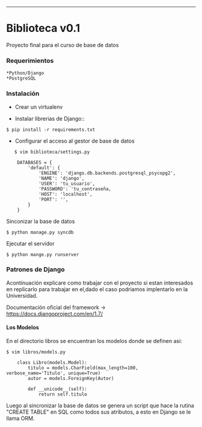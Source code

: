 ***

# Biblioteca v0.1 

Proyecto final para el curso de base de datos


### Requerimientos

	*Python/Django
	*PostgreSQL

### Instalación

* Crear un  virtualenv

* Instalar librerias de Django::
```
$ pip install -r requirements.txt
```

* Configurar el acceso al gestor de base de datos
```
   $ vim biblioteca/settings.py

   	DATABASES = {
    	'default': {
        	'ENGINE': 'django.db.backends.postgresql_psycopg2',
        	'NAME': 'django',
        	'USER': 'tu_usuario',
        	'PASSWORD': 'tu_contraseña,
        	'HOST': 'localhost',
        	'PORT': '',
    	}	
	}
```

Sinconizar la base de datos

```
$ python manage.py syncdb
```
Ejecutar el servidor

```	
$ python mange.py runserver
```

### Patrones de Django

Acontinuación explicare como trabajar con el proyecto si estan interesados en replicarlo para trabajar en el,dado el caso podriamos implentarlo en la Universidad.

Documentación oficial del framework -> https://docs.djangoproject.com/en/1.7/


#### Los Modelos

En el directorio libros se encuentran los modelos donde se definen asi:

```
$ vim libros/models.py

	class Libro(models.Model):
		titulo = models.CharField(max_length=100, verbose_name='Titulo', unique=True)
		autor = models.ForeignKey(Autor)

		def __unicode__(self):
 			return self.titulo
```

Luego al sincronizar la base de datos se genera un script que hace la rutina "CREATE TABLE" en SQL como todos sus atributos, a esto en Django se le llama ORM.
















